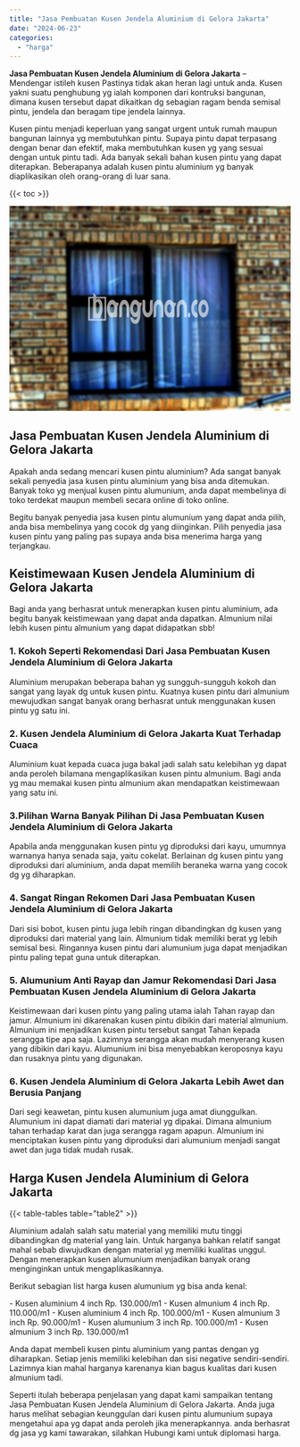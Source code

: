 ```yaml
---
title: "Jasa Pembuatan Kusen Jendela Aluminium di Gelora Jakarta"
date: "2024-06-23"
categories: 
  - "harga"
---
```


**Jasa Pembuatan Kusen Jendela Aluminium di Gelora Jakarta** – Mendengar istileh kusen Pastinya tidak akan heran lagi untuk anda. Kusen yakni suatu penghubung yg ialah komponen dari kontruksi bangunan, dimana kusen tersebut dapat dikaitkan dg sebagian ragam benda semisal pintu, jendela dan beragam tipe jendela lainnya.

Kusen pintu menjadi keperluan yang sangat urgent untuk rumah maupun bangunan lainnya yg membutuhkan pintu. Supaya pintu dapat terpasang dengan benar dan efektif, maka membutuhkan kusen yg yang sesuai dengan untuk pintu tadi. Ada banyak sekali bahan kusen pintu yang dapat diterapkan. Beberapanya adalah kusen pintu aluminium yg banyak diaplikasikan oleh orang-orang di luar sana.

{{< toc >}}

![Jasa Pembuatan Kusen Jendela Aluminium di Gelora Jakarta](/images/harga-kusen-jendela-alumunium-10.png)

## Jasa Pembuatan Kusen Jendela Aluminium di Gelora Jakarta

Apakah anda sedang mencari kusen pintu aluminium? Ada sangat banyak sekali penyedia jasa kusen pintu aluminium yang bisa anda ditemukan. Banyak toko yg menjual kusen pintu alumunium, anda dapat membelinya di toko terdekat maupun membeli secara online di toko online.

Begitu banyak penyedia jasa kusen pintu alumunium yang dapat anda pilih, anda bisa membelinya yang cocok dg yang diinginkan. Pilih penyedia jasa kusen pintu yang paling pas supaya anda bisa menerima harga yang terjangkau.

## Keistimewaan Kusen Jendela Aluminium di Gelora Jakarta

Bagi anda yang berhasrat untuk menerapkan kusen pintu aluminium, ada begitu banyak keistimewaan yang dapat anda dapatkan. Almunium nilai lebih kusen pintu almunium yang dapat didapatkan sbb!

### 1\. Kokoh Seperti Rekomendasi Dari Jasa Pembuatan Kusen Jendela Aluminium di Gelora Jakarta

Aluminium merupakan beberapa bahan yg sungguh-sungguh kokoh dan sangat yang layak dg untuk kusen pintu. Kuatnya kusen pintu dari almunium mewujudkan sangat banyak orang berhasrat untuk menggunakan kusen pintu yg satu ini.

### 2\. Kusen Jendela Aluminium di Gelora Jakarta Kuat Terhadap Cuaca

Aluminium kuat kepada cuaca juga bakal jadi salah satu kelebihan yg dapat anda peroleh bilamana mengaplikasikan kusen pintu almunium. Bagi anda yg mau memakai kusen pintu almunium akan mendapatkan keistimewaan yang satu ini.

### 3.Pilihan Warna Banyak Pilihan Di Jasa Pembuatan Kusen Jendela Aluminium di Gelora Jakarta

Apabila anda menggunakan kusen pintu yg diproduksi dari kayu, umumnya warnanya hanya senada saja, yaitu cokelat. Berlainan dg kusen pintu yang diproduksi dari aluminium, anda dapat memilih beraneka warna yang cocok dg yg diharapkan.

### 4\. Sangat Ringan Rekomen Dari Jasa Pembuatan Kusen Jendela Aluminium di Gelora Jakarta

Dari sisi bobot, kusen pintu juga lebih ringan dibandingkan dg kusen yang diproduksi dari material yang lain. Almunium tidak memiliki berat yg lebih semisal besi. Ringannya kusen pintu dari alumunium juga dapat menjadikan pintu paling tepat guna untuk diterapkan.

### 5\. Alumunium Anti Rayap dan Jamur Rekomendasi Dari Jasa Pembuatan Kusen Jendela Aluminium di Gelora Jakarta

Keistimewaan dari kusen pintu yang paling utama ialah Tahan rayap dan jamur. Almunium ini dikarenakan kusen pintu dibikin dari material almunium. Almunium ini menjadikan kusen pintu tersebut sangat Tahan kepada serangga tipe apa saja. Lazimnya serangga akan mudah menyerang kusen yang dibikin dari kayu. Alumunium ini bisa menyebabkan keroposnya kayu dan rusaknya pintu yang digunakan.

### 6\. Kusen Jendela Aluminium di Gelora Jakarta Lebih Awet dan Berusia Panjang

Dari segi keawetan, pintu kusen alumunium juga amat diunggulkan. Alumunium ini dapat diamati dari material yg dipakai. Dimana almunium tahan terhadap karat dan juga serangga ragam apapun. Almunium ini menciptakan kusen pintu yang diproduksi dari alumunium menjadi sangat awet dan juga tidak mudah rusak.

## Harga Kusen Jendela Aluminium di Gelora Jakarta

{{< table-tables table="table2" >}}

Aluminium adalah salah satu material yang memiliki mutu tinggi dibandingkan dg material yang lain. Untuk harganya bahkan relatif sangat mahal sebab diwujudkan dengan material yg memiliki kualitas unggul. Dengan menerapkan kusen alumunium menjadikan banyak orang menginginkan untuk mengaplikasikannya.

Berikut sebagian list harga kusen alumunium yg bisa anda kenal:

\- Kusen aluminium 4 inch Rp. 130.000/m1 - Kusen almunium 4 inch Rp. 110.000/m1 - Kusen aluminium 4 inch Rp. 100.000/m1 - Kusen almunium 3 inch Rp. 90.000/m1 - Kusen alumunium 3 inch Rp. 100.000/m1 - Kusen almunium 3 inch Rp. 130.000/m1

Anda dapat membeli kusen pintu aluminium yang pantas dengan yg diharapkan. Setiap jenis memiliki kelebihan dan sisi negative sendiri-sendiri. Lazimnya kian mahal harganya karenanya kian bagus kualitas dari kusen almunium tadi.

Seperti itulah beberapa penjelasan yang dapat kami sampaikan tentang Jasa Pembuatan Kusen Jendela Aluminium di Gelora Jakarta. Anda juga harus melihat sebagian keunggulan dari kusen pintu alumunium supaya mengetahui apa yg dapat anda peroleh jika menerapkannya. anda berhasrat dg jasa yg kami tawarakan, silahkan Hubungi kami untuk diplomasi harga.
